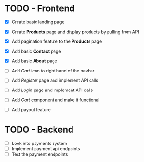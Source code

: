 # TODO - Frontend
  - [x] Create basic landing page
  - [x] Create **Products** page and display products by pulling from API
  - [x] Add pagination feature to the **Products** page
  - [x] Add basic **Contact** page
  - [x] Add basic **About** page
  - [ ] Add *Cart* icon to right hand of the navbar
  - [ ] Add *Register* page and implement API calls
  - [ ] Add *Login* page and implement API calls
  - [ ] Add *Cart* component and make it functional
  - [ ] Add payout feature


# TODO - Backend
  - [ ] Look into payments system
  - [ ] Implement payment api endpoints
  - [ ] Test the payment endpoints
